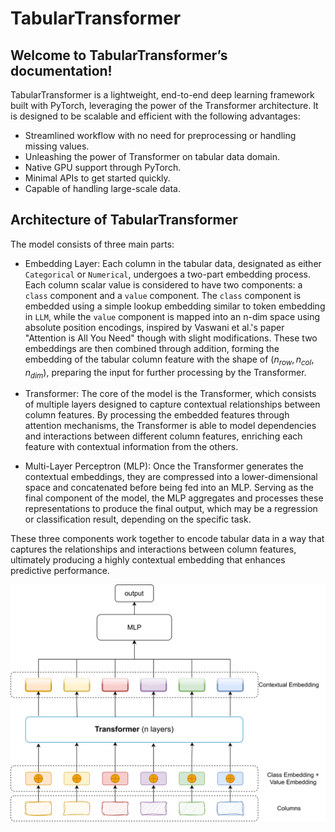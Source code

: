 # TabularTransformer 

## Welcome to TabularTransformer’s documentation!

TabularTransformer is a lightweight, end-to-end deep learning framework built with PyTorch, leveraging the power of the Transformer architecture. It is designed to be scalable and efficient with the following advantages:

- Streamlined workflow with no need for preprocessing or handling missing values.
- Unleashing the power of Transformer on tabular data domain.
- Native GPU support through PyTorch.
- Minimal APIs to get started quickly.
- Capable of handling large-scale data.

## Architecture of TabularTransformer


The model consists of three main parts:

- Embedding Layer: Each column in the tabular data, designated as either `Categorical` or `Numerical`, undergoes a two-part embedding process. Each column scalar value is considered to have two components: a `class` component and a `value` component. The `class` component is embedded using a simple lookup embedding similar to token embedding in `LLM`, while the `value` component is mapped into an n-dim space using absolute position encodings, inspired by  Vaswani et al.'s paper "Attention is All You Need" though with slight modifications. These two embeddings are then combined through addition, forming the embedding of the tabular column feature with the shape of $(n_{row}, n_{col}, n_{dim})$, preparing the input for further processing by the Transformer.

- Transformer: The core of the model is the Transformer, which consists of multiple layers designed to capture contextual relationships between column features. By processing the embedded features through attention mechanisms, the Transformer is able to model dependencies and interactions between different column features, enriching each feature with contextual information from the others.

- Multi-Layer Perceptron (MLP): Once the Transformer generates the contextual embeddings, they are compressed into a lower-dimensional space and concatenated before being fed into an MLP. Serving as the final component of the model, the MLP aggregates and processes these representations to produce the final output, which may be a regression or classification result, depending on the specific task.

These three components work together to encode tabular data in a way that captures the relationships and interactions between column features, ultimately producing a highly contextual embedding that enhances predictive performance.

![TabularTransformer architecture](assets/arch.svg)
